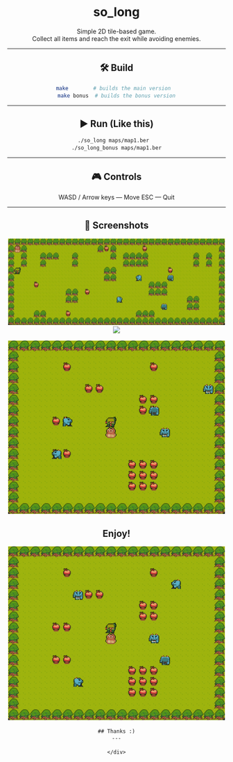 <div align="center">

# so_long

Simple 2D tile-based game.  
Collect all items and reach the exit while avoiding enemies.

---

## 🛠️ Build

```bash
make        # builds the main version  
make bonus  # builds the bonus version
````

---

## ▶️ Run (Like this)

```bash
./so_long maps/map1.ber  
./so_long_bonus maps/map1.ber
```

---

## 🎮 Controls

WASD / Arrow keys — Move
ESC — Quit

---

## 📸 Screenshots

<p align="center">
  <img src="assets/map1.gif" width="500"/>
  <img src="assets/map2.gif" width="500"/>
</p>

<p align="center">
  <img src="assets/map3_lose.gif" width="500"/>
</p>

## Enjoy!

<p align="center">
  <img src="assets/map3.gif" width="500"/>
</p>

```
## Thanks :)
---

</div>
```
